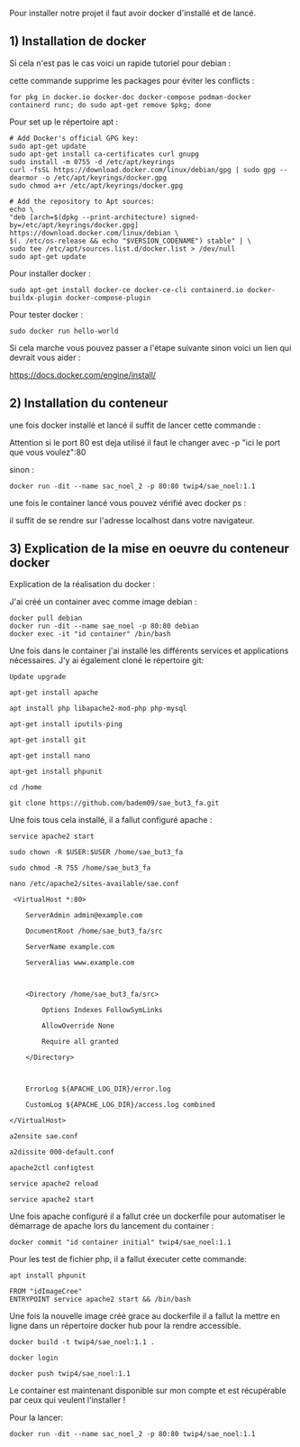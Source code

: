 
Pour installer notre projet il faut avoir docker d'installé et de lancé.

## 1) Installation de docker


Si cela n'est pas le cas voici un rapide tutoriel pour debian :

cette commande supprime les packages pour éviter les conflicts :
```shell
for pkg in docker.io docker-doc docker-compose podman-docker containerd runc; do sudo apt-get remove $pkg; done
```
Pour set up le répertoire apt :
```shell
# Add Docker's official GPG key:
sudo apt-get update
sudo apt-get install ca-certificates curl gnupg
sudo install -m 0755 -d /etc/apt/keyrings
curl -fsSL https://download.docker.com/linux/debian/gpg | sudo gpg --dearmor -o /etc/apt/keyrings/docker.gpg
sudo chmod a+r /etc/apt/keyrings/docker.gpg

# Add the repository to Apt sources:
echo \
"deb [arch=$(dpkg --print-architecture) signed-by=/etc/apt/keyrings/docker.gpg] https://download.docker.com/linux/debian \
$(. /etc/os-release && echo "$VERSION_CODENAME") stable" | \
sudo tee /etc/apt/sources.list.d/docker.list > /dev/null
sudo apt-get update
```
Pour installer docker :
```shell
sudo apt-get install docker-ce docker-ce-cli containerd.io docker-buildx-plugin docker-compose-plugin
```

Pour tester docker :
```shell
sudo docker run hello-world
```
Si cela marche vous pouvez passer a l'étape suivante sinon voici un lien qui devrait vous aider : 

https://docs.docker.com/engine/install/

## 2) Installation du conteneur


une fois docker installé et lancé il suffit de lancer cette commande :

Attention si le port 80 est deja utilisé il faut le changer avec -p "ici le port que vous voulez":80

sinon :

```shell
docker run -dit --name sac_noel_2 -p 80:80 twip4/sae_noel:1.1
```

une fois le container lancé vous pouvez vérifié avec docker ps :

il suffit de se rendre sur l'adresse localhost dans votre navigateur.

## 3) Explication de la mise en oeuvre du conteneur docker 


Explication de la réalisation du docker :

J'ai créé un container avec comme image debian :

```shell
docker pull debian
docker run -dit --name sae_noel -p 80:80 debian
docker exec -it "id container" /bin/bash
```

Une fois dans le container j'ai installé les différents services et applications nécessaires. J'y ai également cloné le répertoire git:

```shell
Update upgrade

apt-get install apache

apt install php libapache2-mod-php php-mysql

apt-get install iputils-ping

apt-get install git

apt-get install nano

apt-get install phpunit

cd /home

git clone https://github.com/badem09/sae_but3_fa.git
```

Une fois tous cela installé, il a fallut configuré apache :

```shell
service apache2 start

sudo chown -R $USER:$USER /home/sae_but3_fa

sudo chmod -R 755 /home/sae_but3_fa

nano /etc/apache2/sites-available/sae.conf

 <VirtualHost *:80>

    ServerAdmin admin@example.com

    DocumentRoot /home/sae_but3_fa/src

    ServerName example.com

    ServerAlias www.example.com

  

    <Directory /home/sae_but3_fa/src>

        Options Indexes FollowSymLinks

        AllowOverride None

        Require all granted

    </Directory>

  

    ErrorLog ${APACHE_LOG_DIR}/error.log

    CustomLog ${APACHE_LOG_DIR}/access.log combined

</VirtualHost>

a2ensite sae.conf

a2dissite 000-default.conf

apache2ctl configtest

service apache2 reload

service apache2 start
```

Une fois apache configuré il a fallut crée un dockerfile pour automatiser le démarrage de apache lors du lancement du container :

```shell
docker commit "id container initial" twip4/sae_noel:1.1
```
Pour les test de fichier php, il a fallut éxecuter cette commande:

```shell
apt install phpunit
```

```shell
FROM "idImageCree"
ENTRYPOINT service apache2 start && /bin/bash
```

Une fois la nouvelle image créé grace au dockerfile il a fallut la mettre en ligne dans un répertoire docker hub pour la rendre accessible.

```shell
docker build -t twip4/sae_noel:1.1 . 

docker login

docker push twip4/sae_noel:1.1
```

Le container est maintenant disponible sur mon compte et est récupérable par ceux qui veulent l'installer !

Pour la lancer:

```shell
docker run -dit --name sac_noel_2 -p 80:80 twip4/sae_noel:1.1
```
